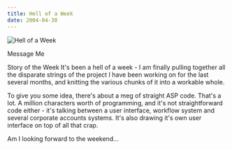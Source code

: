 ```yaml
---
title: Hell of a Week
date: 2004-04-30
---
```


![Hell of a Week](https://source.unsplash.com/gp8BLyaTaA0/1600x900)

Message Me 

Story of the Week It's been a hell of a week - I am finally pulling together all the disparate strings of the project I have been working on for the last several months, and knitting the various chunks of it into a workable whole.

To give you some idea, there's about a meg of straight ASP code. That's a lot. A million characters worth of programming, and it's not straightforward code either - it's talking between a user interface, workflow system and several corporate accounts systems. It's also drawing it's own user interface on top of all that crap.

Am I looking forward to the weekend...